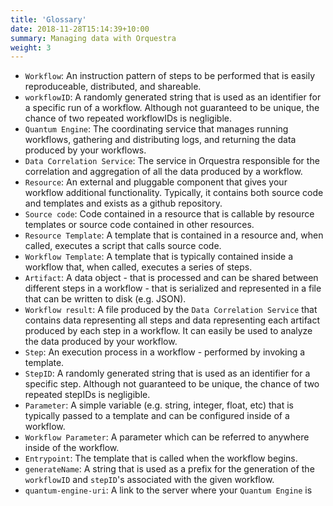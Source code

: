 ```yaml
---
title: 'Glossary'
date: 2018-11-28T15:14:39+10:00
summary: Managing data with Orquestra
weight: 3
---
```




- `Workflow`: An instruction pattern of steps to be performed that is easily reproduceable, distributed, and shareable. 
- `workflowID`: A randomly generated string that is used as an identifier for a specific run of a workflow. Although not guaranteed to be unique, the chance of two repeated workflowIDs is negligible. 
- `Quantum Engine`: The coordinating service that manages running workflows, gathering and distributing logs, and returning the data produced by your workflows.
- `Data Correlation Service`: The service in Orquestra responsible for the correlation and aggregation of all the data produced by a workflow.
- `Resource`: An external and pluggable component that gives your workflow additional functionality. Typically, it contains both source code and templates and exists as a github repository. 
- `Source code`: Code contained in a resource that is callable by resource templates or source code contained in other resources.
- `Resource Template`: A template that is contained in a resource and, when called, executes a script that calls source code. 
- `Workflow Template`: A template that is typically contained inside a workflow that, when called, executes a series of steps.
- `Artifact`: A data object - that is processed and can be shared between different steps in a workflow - that is serialized and represented in a file that can be written to disk (e.g. JSON). 
- `Workflow result`: A file produced by the `Data Correlation Service` that contains data representing all steps and data representing each artifact produced by each step in a workflow. It can easily be used to analyze the data produced by your workflow.
- `Step`: An execution process in a workflow - performed by invoking a template.
- `StepID`: A randomly generated string that is used as an identifier for a specific step. Although not guaranteed to be unique, the chance of two repeated stepIDs is negligible. 
- `Parameter`: A simple variable (e.g. string, integer, float, etc) that is typically passed to a template and can be configured inside of a workflow.
- `Workflow Parameter`: A parameter which can be referred to anywhere inside of the workflow. 
- `Entrypoint`: The template that is called when the workflow begins.
- `generateName`: A string that is used as a prefix for the generation of the `workflowID` and `stepID`'s associated with the given workflow.
- `quantum-engine-uri`: A link to the server where your `Quantum Engine` is
